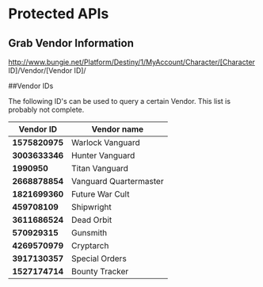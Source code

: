 # Protected APIs

## Grab Vendor Information
http://www.bungie.net/Platform/Destiny/1/MyAccount/Character/[Character ID]/Vendor/[Vendor ID]/


##Vendor IDs

The following ID's can be used to query a certain Vendor. This list is probably not complete.

Vendor ID|Vendor name
---------|------------
**1575820975**|Warlock Vanguard  
**3003633346**|Hunter Vanguard  
**1990950**|Titan Vanguard  
**2668878854**|Vanguard Quartermaster
**1821699360**|Future War Cult
**459708109**|Shipwright
**3611686524**|Dead Orbit
**570929315**|Gunsmith
**4269570979**|Cryptarch
**3917130357**|Special Orders
**1527174714**|Bounty Tracker

